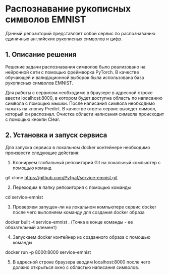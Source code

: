 # Распознавание рукописных символов EMNIST

Данный репозиторий представляет собой сервис по распознаванию единичных английских рукописных символов и цифр.
## 1. Описание решения

Решение задачи распознавания символов было реализовано на нейронной сети с помощью фреймворка PyTorch.
В качестве обучающей и валидационной выборок была использована база рукописных символов EMNIST.

Для работы с сервисом необходимо в браузере в адресной строке ввести localhost:8000, в котором будет доступна область по написанию символа с помощью мышки.
После написания символа необходимо нажать на кнопку Predict. В качестве ответа сервис выведет символ, который он распознал.
Очистка области написания символа происходит с помощью кнокпи Clear.


## 2. Установка и запуск сервиса

Для запуска сервиса в локальном docker контейнере необходимо произвести следующие действия:

1. Клонируем глобальный репозиторий Git на локальный компьютер с помощью команд

git clone https://github.com/Pyfpaf/service-emnist.git

2. Переходим в папку репозитория с помощью команды

cd service-emnist

3. Проверяем запущен-ли на локальном компьютере сервис docker после чего выполняем команду для создания docker образа

docker built -t service-emnist .
(Точка в конце команды - ее обязательный элемент)

4. Запускаем docker контейнер из созданного образа с помощью команды

docker run -p 8000:8000 service-emnist

5. В адресной строке браузера вводим localhost:8000 после чего должно открыться окно с областью написания символов.


